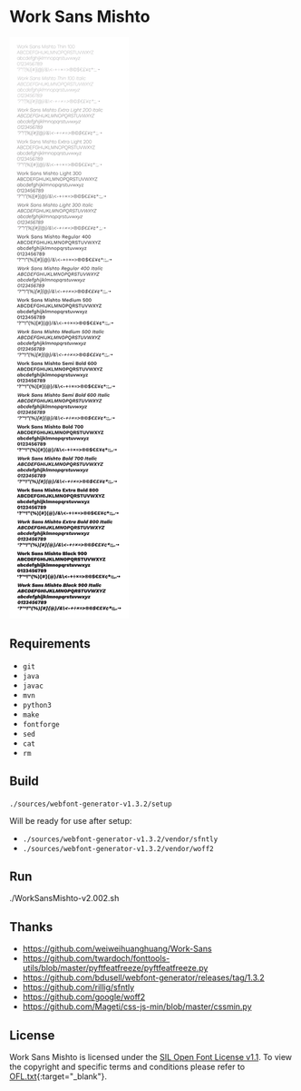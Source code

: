 # Work Sans Mishto

![Work Sans Mishto Desktop Waterfall](https://github.com/hellomishto/Work-Sans-Mishto/blob/master/WorkSansMishto-Desktop-Waterfall.svg)

## Requirements
* `git`
* `java`
* `javac`
* `mvn`
* `python3`
* `make`
* `fontforge`
* `sed`
* `cat`
* `rm`

## Build
`./sources/webfont-generator-v1.3.2/setup`

Will be ready for use after setup:
* `./sources/webfont-generator-v1.3.2/vendor/sfntly`
* `./sources/webfont-generator-v1.3.2/vendor/woff2`

## Run
./WorkSansMishto-v2.002.sh

## Thanks
* https://github.com/weiweihuanghuang/Work-Sans
* https://github.com/twardoch/fonttools-utils/blob/master/pyftfeatfreeze/pyftfeatfreeze.py
* https://github.com/bdusell/webfont-generator/releases/tag/1.3.2
* https://github.com/rillig/sfntly
* https://github.com/google/woff2
* https://github.com/Mageti/css-js-min/blob/master/cssmin.py

## License
Work Sans Mishto is licensed under the [SIL Open Font License v1.1](https://scripts.sil.org/OFL). To view the copyright and specific terms and conditions please refer to [OFL.txt](OFL.txt){:target="_blank"}.
